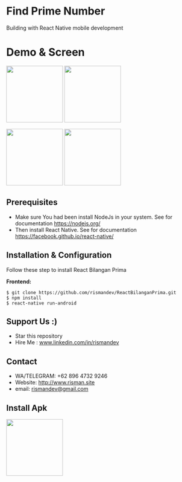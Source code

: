 # Find Prime Number

Building with React Native mobile development

# Demo & Screen

<p float="left">
  <img src="https://drive.google.com/uc?id=1loTU_lEMGEbPaROj112yBcux_zjglY_5" width="150" />
  <img src="https://drive.google.com/uc?id=1VGkqqwISZr0CWWuEpMfe4rKP2IXsYqYX" width="150" />
</p>
<p float="left">
  <img src="https://drive.google.com/uc?id=1O4APUmEIAZkhlcxnI5Y4ytXJ8kiBQINg" width="150"  />
  <img src="https://drive.google.com/uc?id=1IDFtK_46romLU_KzJ7BtANeg4x8HtBfQ" width="150" />
</p>

## Prerequisites
* Make sure You had been install NodeJs in your system. See for documentation https://nodejs.org/
* Then install React Native. See for documentation https://facebook.github.io/react-native/


## Installation & Configuration
Follow these step to install React Bilangan Prima

**Frontend:**
```
$ git clone https://github.com/rismandev/ReactBilanganPrima.git
$ npm install
$ react-native run-android 
```

## Support Us :)
* Star this repository
* Hire Me : www.linkedin.com/in/rismandev
## Contact 
  * WA/TELEGRAM: +62 896 4732 9246
  * Website: http://www.risman.site
  * email: rismandev@gmail.com
  
## Install Apk

<p float="left">
  <a href="https://drive.google.com/uc?id=1wC6hO5xfGE5h-QZ3pUgS3JZLZJdtW4au">
    <img width="150" src="https://i1.wp.com/apkmodsios.com/wp-content/uploads/2018/12/Download-Infinite-Design-3.4.10-Apk.png">
  </a>
</p>
